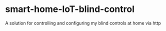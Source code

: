 # smart-home-IoT-blind-control
A solution for controlling and configuring my blind controls at home via http
